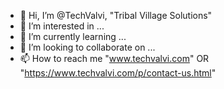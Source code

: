 - 👋 Hi, I’m @TechValvi, "Tribal Village Solutions" 
- 👀 I’m interested in ...
- 🌱 I’m currently learning ...
- 💞️ I’m looking to collaborate on ...
- 📫 How to reach me "www.techvalvi.com" OR "https://www.techvalvi.com/p/contact-us.html"

<!---
TechValvi/TechValvi is a ✨ special ✨ repository because its `README.md` (this file) appears on your GitHub profile.
You can click the Preview link to take a look at your changes.
--->
